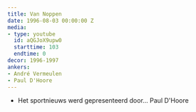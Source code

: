 ```yaml
---
title: Van Noppen
date: 1996-08-03 00:00:00 Z
media:
- type: youtube
  id: aQGJoX9upw0
  starttime: 103
  endtime: 0
decor: 1996-1997
ankers:
- André Vermeulen
- Paul D'Hoore
---
```


* Het sportnieuws werd gepresenteerd door... Paul D'Hoore
